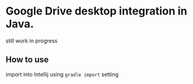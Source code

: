 # Google Drive desktop integration in Java.
still work in progress

## How to use
import into Intellij using `gradle import` setting